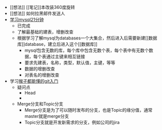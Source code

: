 - [[想法]] [[笔记]]本改装360度旋转
- [[想法]] 如何拉黑邮件发送人
- [学习mysql21分钟](https://www.cnblogs.com/mr-wid/archive/2013/05/09/3068229.html)
	- 已完成
	- 了解最基础的建表，增删改查
	- 根据学习了解mysql为databases一个大集合，然后进入后需要新建[[数据库]]database，建立后进入这个[[数据库]]
		- mysql包含无数的库，每个库中包含无数个表，每个表中有无数个数据，每个表通过主键来相互链接
		- 要求先建表，名称，类型，默认值，主键，等等
		- 数据的增删改查
		- 对表名的增删改查
- 学习[猴子都能懂的git入门](http://backlogtool.com/git-guide/cn/)
	- 疑问点
		- Head
		-
	- Merge分支和Topic分支
		- Merge分支是为了可以随时发布的分支，也是Topic的缘分值，通常master就是merge分支
		- Topic分支就是开发新需求的分支，例如公司的jira